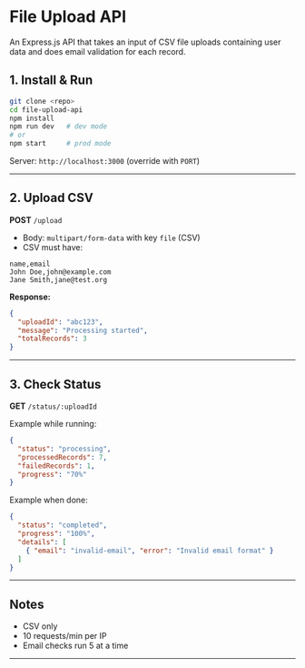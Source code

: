 # File Upload API

An Express.js API that takes an input of CSV file uploads containing user data and does email validation for each record.

## 1. Install & Run

```bash
git clone <repo>
cd file-upload-api
npm install
npm run dev   # dev mode
# or
npm start     # prod mode
```

Server: `http://localhost:3000` (override with `PORT`)

---

## 2. Upload CSV

**POST** `/upload`

* Body: `multipart/form-data` with key `file` (CSV)
* CSV must have:

```csv
name,email
John Doe,john@example.com
Jane Smith,jane@test.org
```

**Response:**

```json
{
  "uploadId": "abc123",
  "message": "Processing started",
  "totalRecords": 3
}
```

---

## 3. Check Status

**GET** `/status/:uploadId`

Example while running:

```json
{
  "status": "processing",
  "processedRecords": 7,
  "failedRecords": 1,
  "progress": "70%"
}
```

Example when done:

```json
{
  "status": "completed",
  "progress": "100%",
  "details": [
    { "email": "invalid-email", "error": "Invalid email format" }
  ]
}
```

---

## Notes

* CSV only
* 10 requests/min per IP
* Email checks run 5 at a time

---